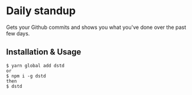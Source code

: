 # Daily standup

Gets your Github commits and shows you what you've done over the past few days.

## Installation & Usage

```
$ yarn global add dstd
or
$ npm i -g dstd
then
$ dstd
```
